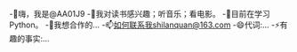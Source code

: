 -👋嗨，我是@AA01J9
-👀我对读书感兴趣；听音乐；看电影。
-🌱目前在学习Python。
-💞我想合作的️...
-📫如何联系我shilanquan@163.com
-😄代词:...
-⚡有趣的事实:...

<!---
AA01J9/AA01J9是✨特别✨库，因为它的“README.md ”(此文件)出现在您的GitHub个人资料中。
您可以单击预览链接来查看您的更改。
--->
